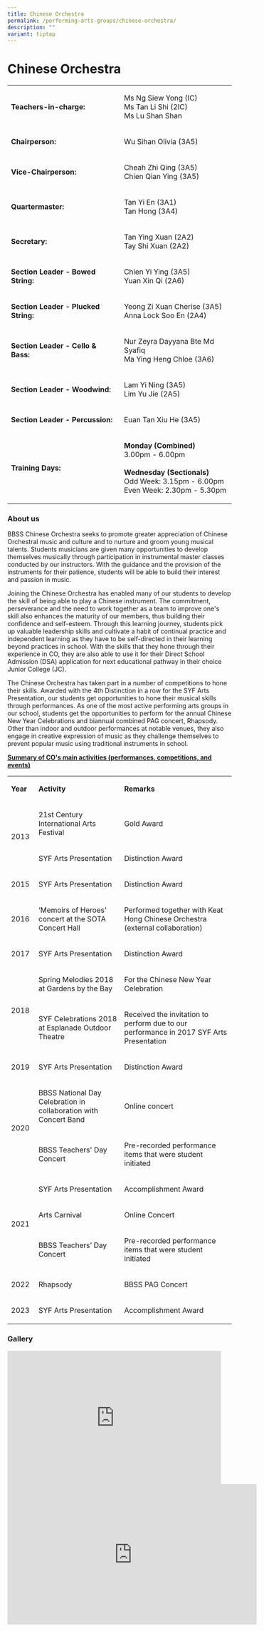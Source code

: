 ```yaml
---
title: Chinese Orchestra
permalink: /performing-arts-groups/chinese-orchestra/
description: ""
variant: tiptap
---
```

<h1>Chinese Orchestra</h1>
<table style="minWidth: 50px">
<colgroup>
<col>
<col>
</colgroup>
<tbody>
<tr>
<td rowspan="1" colspan="1">
<p><strong>Teachers-in-charge:</strong>
</p>
</td>
<td rowspan="1" colspan="1">
<p>Ms Ng Siew Yong (IC)
<br>Ms Tan Li Shi (2IC)
<br>Ms Lu Shan Shan</p>
</td>
</tr>
<tr>
<td rowspan="1" colspan="1">
<p><strong>Chairperson:</strong>
</p>
</td>
<td rowspan="1" colspan="1">
<p>Wu Sihan Olivia (3A5)</p>
</td>
</tr>
<tr>
<td rowspan="1" colspan="1">
<p><strong>Vice-Chairperson:</strong>
</p>
</td>
<td rowspan="1" colspan="1">
<p>Cheah Zhi Qing (3A5)
<br>Chien Qian Ying (3A5)</p>
</td>
</tr>
<tr>
<td rowspan="1" colspan="1">
<p><strong>Quartermaster:</strong> 
<br>
</p>
</td>
<td rowspan="1" colspan="1">
<p>Tan Yi En (3A1)
<br>Tan Hong (3A4)</p>
</td>
</tr>
<tr>
<td rowspan="1" colspan="1">
<p><strong>Secretary:</strong> 
<br>
</p>
</td>
<td rowspan="1" colspan="1">
<p>Tan Ying Xuan (2A2)
<br>Tay Shi Xuan (2A2)</p>
</td>
</tr>
<tr>
<td rowspan="1" colspan="1">
<p><strong>Section Leader - Bowed String:</strong> 
<br>
</p>
</td>
<td rowspan="1" colspan="1">
<p>Chien Yi Ying (3A5)
<br>Yuan Xin Qi (2A6)</p>
</td>
</tr>
<tr>
<td rowspan="1" colspan="1">
<p><strong>Section Leader - Plucked String:</strong> 
<br>
</p>
</td>
<td rowspan="1" colspan="1">
<p>Yeong Zi Xuan Cherise (3A5)
<br>Anna Lock Soo En (2A4)</p>
</td>
</tr>
<tr>
<td rowspan="1" colspan="1">
<p><strong>Section Leader - Cello &amp; Bass:</strong> 
<br>
</p>
</td>
<td rowspan="1" colspan="1">
<p>Nur Zeyra Dayyana Bte Md Syafiq
<br>Ma Ying Heng Chloe (3A6)</p>
</td>
</tr>
<tr>
<td rowspan="1" colspan="1">
<p><strong>Section Leader - Woodwind:</strong> 
<br>
</p>
</td>
<td rowspan="1" colspan="1">
<p>Lam Yi Ning (3A5)
<br>Lim Yu Jie (2A5)</p>
</td>
</tr>
<tr>
<td rowspan="1" colspan="1">
<p><strong>Section Leader - Percussion:</strong>
</p>
</td>
<td rowspan="1" colspan="1">
<p>Euan Tan Xiu He (3A5)</p>
</td>
</tr>
<tr>
<td rowspan="1" colspan="1">
<p><strong>Training Days:</strong> 
<br>
</p>
</td>
<td rowspan="1" colspan="1">
<p><strong>Monday (Combined)</strong> 
<br>3.00pm - 6.00pm
<br>
<br><strong>Wednesday (Sectionals)</strong> 
<br>Odd Week: 3.15pm - 6.00pm
<br>Even Week: 2.30pm - 5.30pm</p>
</td>
</tr>
</tbody>
</table>
<h3>About us</h3>
<p>BBSS Chinese Orchestra seeks to promote greater appreciation of Chinese
Orchestral music and culture and to nurture and groom young musical talents.
Students musicians are given many opportunities to develop themselves musically
through participation in instrumental master classes conducted by our instructors.
With the guidance and the provision of the instruments for their patience,
students will be able to build their interest and passion in music.</p>
<p>Joining the Chinese Orchestra has enabled many of our students to develop
the skill of being able to play a&nbsp;Chinese instrument. The commitment,
perseverance and the need to work together as a team to improve one's skill
also enhances the maturity of our members, thus building their confidence
and self-esteem. Through this learning journey, students pick up valuable
leadership skills and cultivate a habit of continual practice and independent
learning as they have to be self-directed in their learning beyond practices
in school. With the skills that they hone through their experience in CO,
they are also able to use it for their Direct School Admission (DSA) application
for next educational pathway in their choice Junior College (JC).</p>
<p>The Chinese Orchestra has taken part in a number of competitions to hone
their skills. Awarded with the 4th Distinction in a row for the SYF Arts
Presentation, our students get opportunities to hone their musical skills
through performances. As one of the most active performing arts groups
in our school, students get the opportunities to perform for the annual
Chinese New Year Celebrations and biannual combined PAG concert, Rhapsody.
Other than indoor and outdoor performances at notable venues, they also
engage in creative expression of music as they challenge themselves to
prevent popular music using traditional instruments in school.</p>
<p><strong><u>Summary of CO's main activities (performances, competitions, and events)</u></strong>
</p>
<table style="minWidth: 75px">
<colgroup>
<col>
<col>
<col>
</colgroup>
<tbody>
<tr>
<td rowspan="1" colspan="1">
<p><strong>Year</strong>
</p>
</td>
<td rowspan="1" colspan="1">
<p><strong>Activity</strong>
</p>
</td>
<td rowspan="1" colspan="1">
<p><strong>Remarks</strong>
</p>
</td>
</tr>
<tr>
<td rowspan="2" colspan="1">
<p>2013</p>
</td>
<td rowspan="1" colspan="1">
<p>21st Century International Arts Festival</p>
</td>
<td rowspan="1" colspan="1">
<p>Gold Award</p>
</td>
</tr>
<tr>
<td rowspan="1" colspan="1">
<p>SYF Arts Presentation</p>
</td>
<td rowspan="1" colspan="1">
<p>Distinction Award</p>
</td>
</tr>
<tr>
<td rowspan="1" colspan="1">
<p>2015</p>
</td>
<td rowspan="1" colspan="1">
<p>SYF Arts Presentation</p>
</td>
<td rowspan="1" colspan="1">
<p>Distinction Award</p>
</td>
</tr>
<tr>
<td rowspan="1" colspan="1">
<p>2016&nbsp;</p>
</td>
<td rowspan="1" colspan="1">
<p>‘Memoirs of Heroes’ concert at the SOTA Concert Hall</p>
</td>
<td rowspan="1" colspan="1">
<p>Performed together with Keat Hong Chinese Orchestra (external collaboration)</p>
</td>
</tr>
<tr>
<td rowspan="1" colspan="1">
<p>2017</p>
</td>
<td rowspan="1" colspan="1">
<p>SYF Arts Presentation</p>
</td>
<td rowspan="1" colspan="1">
<p>Distinction Award</p>
</td>
</tr>
<tr>
<td rowspan="2" colspan="1">
<p>2018</p>
</td>
<td rowspan="1" colspan="1">
<p>Spring Melodies 2018 at Gardens by the Bay&nbsp;</p>
</td>
<td rowspan="1" colspan="1">
<p>For the Chinese New Year Celebration&nbsp;</p>
</td>
</tr>
<tr>
<td rowspan="1" colspan="1">
<p>SYF Celebrations 2018 at Esplanade Outdoor Theatre&nbsp;</p>
</td>
<td rowspan="1" colspan="1">
<p>Received the invitation to perform due to our performance in 2017 SYF
Arts Presentation</p>
</td>
</tr>
<tr>
<td rowspan="1" colspan="1">
<p>2019</p>
</td>
<td rowspan="1" colspan="1">
<p>SYF Arts Presentation</p>
</td>
<td rowspan="1" colspan="1">
<p>Distinction Award</p>
</td>
</tr>
<tr>
<td rowspan="2" colspan="1">
<p>2020</p>
</td>
<td rowspan="1" colspan="1">
<p>BBSS National Day Celebration in collaboration with Concert Band</p>
</td>
<td rowspan="1" colspan="1">
<p>Online concert</p>
</td>
</tr>
<tr>
<td rowspan="1" colspan="1">
<p>BBSS Teachers' Day Concert</p>
</td>
<td rowspan="1" colspan="1">
<p>Pre-recorded performance items that were student initiated</p>
</td>
</tr>
<tr>
<td rowspan="3" colspan="1">
<p>2021</p>
</td>
<td rowspan="1" colspan="1">
<p>SYF Arts Presentation</p>
</td>
<td rowspan="1" colspan="1">
<p>Accomplishment Award</p>
</td>
</tr>
<tr>
<td rowspan="1" colspan="1">
<p>Arts Carnival</p>
</td>
<td rowspan="1" colspan="1">
<p>Online Concert</p>
</td>
</tr>
<tr>
<td rowspan="1" colspan="1">
<p>BBSS Teachers’ Day Concert</p>
</td>
<td rowspan="1" colspan="1">
<p>Pre-recorded performance items that were student initiated</p>
</td>
</tr>
<tr>
<td rowspan="1" colspan="1">
<p>2022</p>
</td>
<td rowspan="1" colspan="1">
<p>Rhapsody</p>
</td>
<td rowspan="1" colspan="1">
<p>BBSS PAG Concert</p>
</td>
</tr>
<tr>
<td rowspan="1" colspan="1">
<p>2023</p>
</td>
<td rowspan="1" colspan="1">
<p>SYF Arts Presentation</p>
</td>
<td rowspan="1" colspan="1">
<p>Accomplishment Award</p>
</td>
</tr>
</tbody>
</table>
<h3>Gallery</h3>
<div class="iframe-wrapper">
<iframe height="299" width="480" allowfullscreen="true" frameborder="0" src="https://docs.google.com/presentation/d/e/2PACX-1vT6Ip2_gneVcAKpDS811w30RfpAYdjoEn4TTmV0_jVILrJE05AVFpK_xLS8q9CMkdyMpbk5W4PTKxUP/embed?start=true&amp;loop=true&amp;delayms=3000"></iframe>
</div>
<div class="iframe-wrapper">
<iframe height="315" width="560" allowfullscreen="true" frameborder="0" src="https://www.youtube.com/embed/ZhVU6MIkIYE"></iframe>
</div>
<p></p>